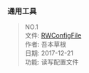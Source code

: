 ### 通用工具

> NO.1 <br>
> 文件: [RWConfigFile](./RWConfigFile) <br>
> 作者: 吾本草根 <br>
> 日期: 2017-12-21 <br>
> 功能: 读写配置文件 <br>
